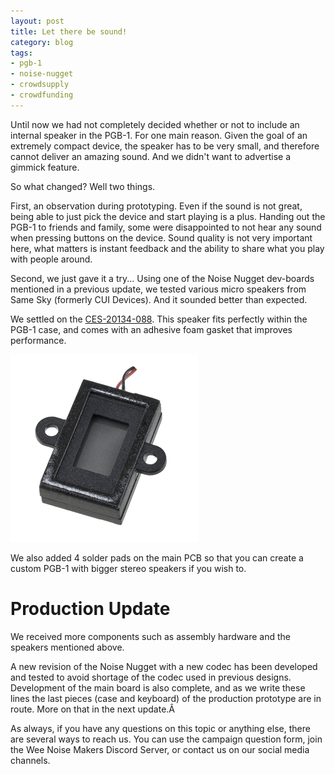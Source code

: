 ```yaml
---
layout: post
title: Let there be sound!
category: blog
tags:
- pgb-1
- noise-nugget
- crowdsupply
- crowdfunding
---
```


Until now we had not completely decided whether or not to include an internal
speaker in the PGB-1. For one main reason. Given the goal of an extremely
compact device, the speaker has to be very small, and therefore cannot deliver
an amazing sound. And we didn't want to advertise a gimmick feature.

So what changed? Well two things.

First, an observation during prototyping. Even if the sound is not great, being
able to just pick the device and start playing is a plus. Handing out the PGB-1
to friends and family, some were disappointed to not hear any sound when
pressing buttons on the device. Sound quality is not very important here, what
matters is instant feedback and the ability to share what you play with people
around.

Second, we just gave it a try... Using one of the Noise Nugget dev-boards
mentioned in a previous update, we tested various micro speakers from Same Sky
(formerly CUI Devices). And it sounded better than expected.

We settled on the
[CES-20134-088](https://www.sameskydevices.com/product/audio/speakers/miniature-(10-mm~40-mm)/ces-20134-088pmb).
This speaker fits perfectly within the PGB-1 case, and comes with an adhesive
foam gasket that improves performance.

![](/assets/pgb-1/CES-20134-088.png)

We also added 4 solder pads on the main PCB so that you can create a custom
PGB-1 with bigger stereo speakers if you wish to.

# Production Update

We received more components such as assembly hardware and the speakers
mentioned above.


A new revision of the Noise Nugget with a new codec has been developed and
tested to avoid shortage of the codec used in previous designs. Development of
the main board is also complete, and as we write these lines the last pieces
(case and keyboard) of the production prototype are in route. More on that in
the next update.Â 


As always, if you have any questions on this topic or anything else, there are
several ways to reach us. You can use the campaign question form, join the Wee
Noise Makers Discord Server, or contact us on our social media channels.
